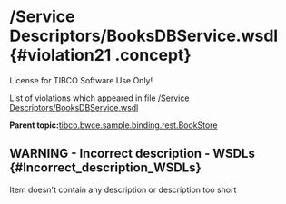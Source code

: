 # /Service Descriptors/BooksDBService.wsdl {#violation21 .concept}

License for TIBCO Software Use Only!

List of violations which appeared in file [/Service Descriptors/BooksDBService.wsdl](../../../projects/tibco.bwce.sample.binding.rest.BookStore/Service_Descriptors/BooksDBService.wsdl.md)

**Parent topic:**[tibco.bwce.sample.binding.rest.BookStore](../../../qa/projects/tibco.bwce.sample.binding.rest.BookStore.md)

## WARNING - Incorrect description - WSDLs {#Incorrect_description_WSDLs}

Item doesn't contain any description or description too short

